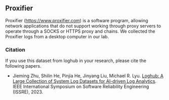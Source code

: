 ## Proxifier

Proxifier (https://www.proxifier.com) is a software program, allowing network applications that do not support working through proxy servers to operate through a SOCKS or HTTPS proxy and chains. We collected the Proxifier logs from a desktop computer in our lab. 

### Citation
If you use this dataset from loghub in your research, please cite the following papers.
+ Jieming Zhu, Shilin He, Pinjia He, Jinyang Liu, Michael R. Lyu. [Loghub: A Large Collection of System Log Datasets for AI-driven Log Analytics](https://arxiv.org/abs/2008.06448). IEEE International Symposium on Software Reliability Engineering (ISSRE), 2023.